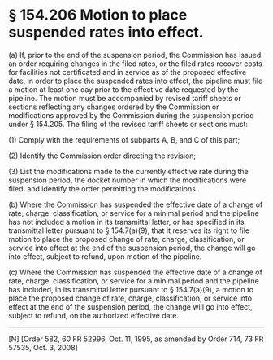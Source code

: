 # § 154.206   Motion to place suspended rates into effect.

(a) If, prior to the end of the suspension period, the Commission has issued an order requiring changes in the filed rates, or the filed rates recover costs for facilities not certificated and in service as of the proposed effective date, in order to place the suspended rates into effect, the pipeline must file a motion at least one day prior to the effective date requested by the pipeline. The motion must be accompanied by revised tariff sheets or sections reflecting any changes ordered by the Commission or modifications approved by the Commission during the suspension period under § 154.205. The filing of the revised tariff sheets or sections must: 


(1) Comply with the requirements of subparts A, B, and C of this part; 


(2) Identify the Commission order directing the revision;


(3) List the modifications made to the currently effective rate during the suspension period, the docket number in which the modifications were filed, and identify the order permitting the modifications.


(b) Where the Commission has suspended the effective date of a change of rate, charge, classification, or service for a minimal period and the pipeline has not included a motion in its transmittal letter, or has specified in its transmittal letter pursuant to § 154.7(a)(9), that it reserves its right to file motion to place the proposed change of rate, charge, classification, or service into effect at the end of the suspension period, the change will go into effect, subject to refund, upon motion of the pipeline.


(c) Where the Commission has suspended the effective date of a change of rate, charge, classification, or service for a minimal period and the pipeline has included, in its transmittal letter pursuant to § 154.7(a)(9), a motion to place the proposed change of rate, charge, classification, or service into effect at the end of the suspension period, the change will go into effect, subject to refund, on the authorized effective date.



---

[N] [Order 582, 60 FR 52996, Oct. 11, 1995, as amended by Order 714, 73 FR 57535, Oct. 3, 2008]




